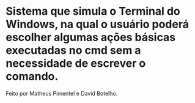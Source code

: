 # Sistema que simula o Terminal do Windows, na qual o usuário poderá escolher algumas ações básicas executadas no cmd sem a necessidade de escrever o comando.
Feito por Matheus Pimentel e David Botelho.
